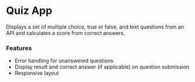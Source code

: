 # Quiz App

Displays a set of multiple choice, true or false, and text questions from an API and calculates a score from correct answers.

### Features

- Error handling for unanswered questions
- Display result and correct answer (if applicable) on question submission
- Responsive layout
